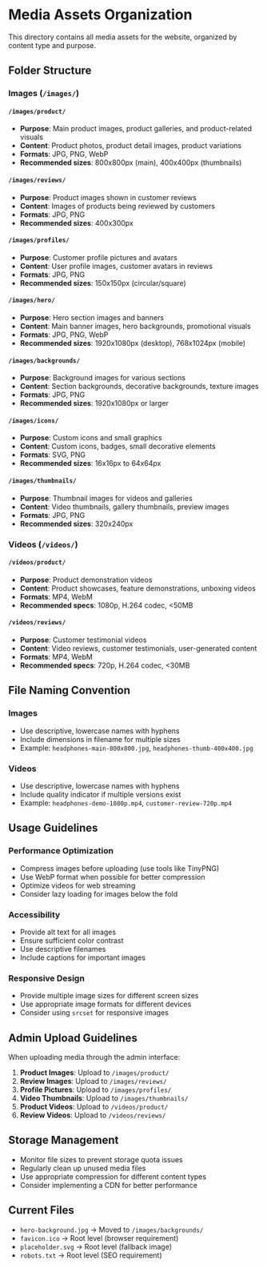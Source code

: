 # Media Assets Organization

This directory contains all media assets for the website, organized by content type and purpose.

## Folder Structure

### Images (`/images/`)

#### `/images/product/`
- **Purpose**: Main product images, product galleries, and product-related visuals
- **Content**: Product photos, product detail images, product variations
- **Formats**: JPG, PNG, WebP
- **Recommended sizes**: 800x800px (main), 400x400px (thumbnails)

#### `/images/reviews/`
- **Purpose**: Product images shown in customer reviews
- **Content**: Images of products being reviewed by customers
- **Formats**: JPG, PNG
- **Recommended sizes**: 400x300px

#### `/images/profiles/`
- **Purpose**: Customer profile pictures and avatars
- **Content**: User profile images, customer avatars in reviews
- **Formats**: JPG, PNG
- **Recommended sizes**: 150x150px (circular/square)

#### `/images/hero/`
- **Purpose**: Hero section images and banners
- **Content**: Main banner images, hero backgrounds, promotional visuals
- **Formats**: JPG, PNG, WebP
- **Recommended sizes**: 1920x1080px (desktop), 768x1024px (mobile)

#### `/images/backgrounds/`
- **Purpose**: Background images for various sections
- **Content**: Section backgrounds, decorative backgrounds, texture images
- **Formats**: JPG, PNG
- **Recommended sizes**: 1920x1080px or larger

#### `/images/icons/`
- **Purpose**: Custom icons and small graphics
- **Content**: Custom icons, badges, small decorative elements
- **Formats**: SVG, PNG
- **Recommended sizes**: 16x16px to 64x64px

#### `/images/thumbnails/`
- **Purpose**: Thumbnail images for videos and galleries
- **Content**: Video thumbnails, gallery thumbnails, preview images
- **Formats**: JPG, PNG
- **Recommended sizes**: 320x240px

### Videos (`/videos/`)

#### `/videos/product/`
- **Purpose**: Product demonstration videos
- **Content**: Product showcases, feature demonstrations, unboxing videos
- **Formats**: MP4, WebM
- **Recommended specs**: 1080p, H.264 codec, <50MB

#### `/videos/reviews/`
- **Purpose**: Customer testimonial videos
- **Content**: Video reviews, customer testimonials, user-generated content
- **Formats**: MP4, WebM
- **Recommended specs**: 720p, H.264 codec, <30MB

## File Naming Convention

### Images
- Use descriptive, lowercase names with hyphens
- Include dimensions in filename for multiple sizes
- Example: `headphones-main-800x800.jpg`, `headphones-thumb-400x400.jpg`

### Videos
- Use descriptive, lowercase names with hyphens
- Include quality indicator if multiple versions exist
- Example: `headphones-demo-1080p.mp4`, `customer-review-720p.mp4`

## Usage Guidelines

### Performance Optimization
- Compress images before uploading (use tools like TinyPNG)
- Use WebP format when possible for better compression
- Optimize videos for web streaming
- Consider lazy loading for images below the fold

### Accessibility
- Provide alt text for all images
- Ensure sufficient color contrast
- Use descriptive filenames
- Include captions for important images

### Responsive Design
- Provide multiple image sizes for different screen sizes
- Use appropriate image formats for different devices
- Consider using `srcset` for responsive images

## Admin Upload Guidelines

When uploading media through the admin interface:

1. **Product Images**: Upload to `/images/product/`
2. **Review Images**: Upload to `/images/reviews/`
3. **Profile Pictures**: Upload to `/images/profiles/`
4. **Video Thumbnails**: Upload to `/images/thumbnails/`
5. **Product Videos**: Upload to `/videos/product/`
6. **Review Videos**: Upload to `/videos/reviews/`

## Storage Management

- Monitor file sizes to prevent storage quota issues
- Regularly clean up unused media files
- Use appropriate compression for different content types
- Consider implementing a CDN for better performance

## Current Files

- `hero-background.jpg` → Moved to `/images/backgrounds/`
- `favicon.ico` → Root level (browser requirement)
- `placeholder.svg` → Root level (fallback image)
- `robots.txt` → Root level (SEO requirement) 